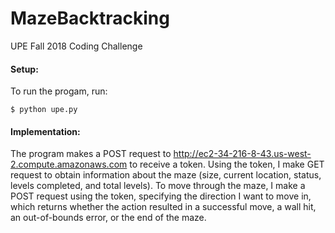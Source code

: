 # MazeBacktracking
UPE Fall 2018 Coding Challenge

#### Setup:

To run the progam, run:

```$ python upe.py```

#### Implementation:

The program makes a POST request to http://ec2-34-216-8-43.us-west-2.compute.amazonaws.com to receive a token. Using the token, I make GET request to obtain information about the maze (size, current location, status, levels completed, and total levels). To move through the maze, I make a POST request using the token, specifying the direction I want to move in, which returns whether the action resulted in a successful move, a wall hit, an out-of-bounds error, or the end of the maze. 
